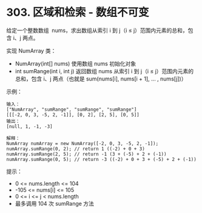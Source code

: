 # 303. 区域和检索 - 数组不可变

给定一个整数数组  nums，求出数组从索引 i 到 j（i ≤ j）范围内元素的总和，包含 i、j 两点。

实现 NumArray 类：
 - NumArray(int[] nums) 使用数组 nums 初始化对象
 - int sumRange(int i, int j) 返回数组 nums 从索引 i 到 j（i ≤ j）范围内元素的总和，包含 i、j 两点（也就是 sum(nums[i], nums[i + 1], ... , nums[j])）

示例：

    输入：
    ["NumArray", "sumRange", "sumRange", "sumRange"]
    [[[-2, 0, 3, -5, 2, -1]], [0, 2], [2, 5], [0, 5]]
    输出：
    [null, 1, -1, -3]
    
    解释：
    NumArray numArray = new NumArray([-2, 0, 3, -5, 2, -1]);
    numArray.sumRange(0, 2); // return 1 ((-2) + 0 + 3)
    numArray.sumRange(2, 5); // return -1 (3 + (-5) + 2 + (-1)) 
    numArray.sumRange(0, 5); // return -3 ((-2) + 0 + 3 + (-5) + 2 + (-1))
    
提示：
 - 0 <= nums.length <= 104
 - -105 <= nums[i] <= 105
 - 0 <= i <= j < nums.length
 - 最多调用 104 次 sumRange 方法

                                                                                      

